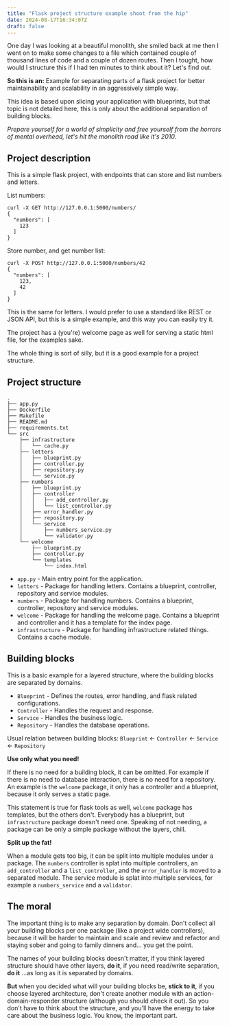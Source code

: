 ```yaml
---
title: "Flask project structure example shoot from the hip"
date: 2024-08-17T16:34:07Z
draft: false
---
```


One day I was looking at a beautiful monolith, she smiled back at me then I went on to make some changes to a file which contained couple of thousand lines of code and a couple of dozen routes. Then I tought, how would I structure this if I had ten minutes to think about it? Let's find out.

<!--more-->

**So this is an:** Example for separating parts of a flask project for better maintainability and scalability in an aggressively simple way.

This idea is based upon slicing your application with blueprints, but that topic is not detailed here, this is only about the additional separation of building blocks.

_Prepare yourself for a world of simplicity and free yourself from the horrors of mental overhead, let's hit the monolith road like it's 2010._

## Project description

This is a simple flask project, with endpoints that can store and list numbers and letters.

List numbers:

```shell
curl -X GET http://127.0.0.1:5000/numbers/
{
  "numbers": [
    123
  ]
}
```

Store number, and get number list:

```shell
curl -X POST http://127.0.0.1:5000/numbers/42
{
  "numbers": [
    123,
    42
  ]
}
```

This is the same for letters. I would prefer to use a standard like REST or JSON API, but this is a simple example, and this way you can easily try it.

The project has a (you're) welcome page as well for serving a static html file, for the examples sake.

The whole thing is sort of silly, but it is a good example for a project structure.

## Project structure

```shell
.
├── app.py
├── Dockerfile
├── Makefile
├── README.md
├── requirements.txt
└── src
    ├── infrastructure
    │   └── cache.py
    ├── letters
    │   ├── blueprint.py
    │   ├── controller.py
    │   ├── repository.py
    │   └── service.py
    ├── numbers
    │   ├── blueprint.py
    │   ├── controller
    │   │   ├── add_controller.py
    │   │   └── list_controller.py
    │   ├── error_handler.py
    │   ├── repository.py
    │   └── service
    │       ├── numbers_service.py
    │       └── validator.py
    └── welcome
        ├── blueprint.py
        ├── controller.py
        └── templates
            └── index.html
```

- `app.py` - Main entry point for the application.
- `letters` - Package for handling letters. Contains a blueprint, controller, repository and service modules.
- `numbers` - Package for handling numbers. Contains a blueprint, controller, repository and service modules.
- `welcome` - Package for handling the welcome page. Contains a blueprint and controller and it has a template for the index page.
- `infrastructure` - Package for handling infrastructure related things. Contains a cache module.

## Building blocks

This is a basic example for a layered structure, where the building blocks are separated by domains.

- `Blueprint` - Defines the routes, error handling, and flask related configurations.
- `Controller` - Handles the request and response.
- `Service` - Handles the business logic.
- `Repository` - Handles the database operations.

Usual relation between building blocks: `Blueprint` <- `Controller` <- `Service` <- `Repository`

**Use only what you need!**

If there is no need for a building block, it can be omitted. For example if there is no need to database interaction, there is no need for a repository. An example is the `welcome` package, it only has a controller and a blueprint, because it only serves a static page.

This statement is true for flask tools as well, `welcome` package has templates, but the others don't. Everybody has a blueprint, but `infrastructure` package doesn't need one. Speaking of not needing, a package can be only a simple package without the layers, chill.

**Split up the fat!**

When a module gets too big, it can be split into multiple modules under a package. The `numbers` controller is splat into multiple controllers, an `add_controller` and a `list_controller`, and the `error_handler` is moved to a separated module. The service module is splat into multiple services, for example a `numbers_service` and a `validator`.

## The moral

The important thing is to make any separation by domain. Don't collect all your building blocks per one package (like a project wide controllers), because it will be harder to maintain and scale and review and refactor and staying sober and going to family dinners and... you get the point.

The names of your building blocks doesn't matter, if you think layered structure should have other layers, **do it**, if you need read/write separation, **do it** ...as long as it is separated by domains.

**But** when you decided what will your building blocks be, **stick to it**, if you choose layered architecture, don't create another module with an action-domain-responder structure (although you should check it out). So you don't have to think about the structure, and you'll have the energy to take care about the business logic. You know, the important part.
